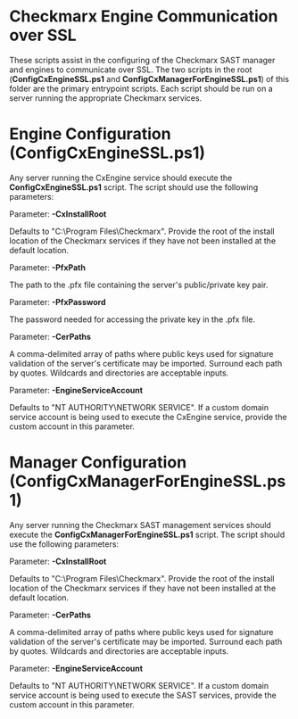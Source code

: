 # Checkmarx Engine Communication over SSL

These scripts assist in the configuring of the Checkmarx SAST manager and engines to communicate over SSL.  The two scripts in the root (**ConfigCxEngineSSL.ps1** and **ConfigCxManagerForEngineSSL.ps1**) of this folder are the primary entrypoint scripts.  Each script should be run on a server running the appropriate Checkmarx services.


# Engine Configuration (ConfigCxEngineSSL.ps1)

Any server running the CxEngine service should execute the **ConfigCxEngineSSL.ps1** script.  The script should use the following parameters:

Parameter: **-CxInstallRoot**

Defaults to "C:\Program Files\Checkmarx".  Provide the root of the install location of the Checkmarx services if they have not been installed at the default location.


Parameter: **-PfxPath**

The path to the .pfx file containing the server's public/private key pair.

Parameter: **-PfxPassword**

The password needed for accessing the private key in the .pfx file.

Parameter: **-CerPaths**

A comma-delimited array of paths where public keys used for signature validation of the server's certificate may be imported.  Surround each path by quotes.  Wildcards and directories are acceptable inputs.

Parameter: **-EngineServiceAccount**

Defaults to "NT AUTHORITY\NETWORK SERVICE".  If a custom domain service account is being used to execute the CxEngine service, provide the custom account in this parameter.


# Manager Configuration (ConfigCxManagerForEngineSSL.ps1)

Any server running the Checkmarx SAST management services should execute the **ConfigCxManagerForEngineSSL.ps1** script.  The script should use the following parameters:


Parameter: **-CxInstallRoot**

Defaults to "C:\Program Files\Checkmarx".  Provide the root of the install location of the Checkmarx services if they have not been installed at the default location.

Parameter: **-CerPaths**

A comma-delimited array of paths where public keys used for signature validation of the server's certificate may be imported.  Surround each path by quotes.  Wildcards and directories are acceptable inputs.

Parameter: **-EngineServiceAccount**

Defaults to "NT AUTHORITY\NETWORK SERVICE".  If a custom domain service account is being used to execute the SAST services, provide the custom account in this parameter.
